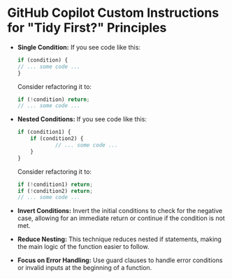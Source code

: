 # GitHub Copilot Custom Instructions for "Tidy First?" Principles
- **Single Condition:** If you see code like this:

    ```javascript
    if (condition) {
    // ... some code ...
    }
    ```
    Consider refactoring it to:

    ```javascript
    if (!condition) return;
    // ... some code ...
    ```

- **Nested Conditions:** If you see code like this:

    ```javascript
    if (condition1) {
        if (condition2) {
                // ... some code ...
        }
    }
    ```

    Consider refactoring it to:

    ```javascript
    if (!condition1) return;
    if (!condition2) return;
    // ... some code ...
    ```

- **Invert Conditions:** Invert the initial conditions to check for the negative case, allowing for an immediate return or continue if the condition is not met.

- **Reduce Nesting:** This technique reduces nested if statements, making the main logic of the function easier to follow.

- **Focus on Error Handling:** Use guard clauses to handle error conditions or invalid inputs at the beginning of a function.
